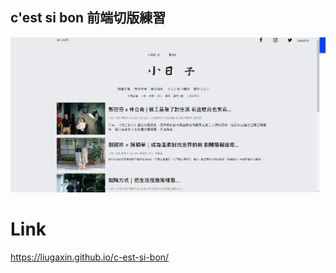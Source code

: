 ## c'est si bon 前端切版練習

![image](https://raw.githubusercontent.com/liugaxin/c-est-si-bon/master/pic/c'est.PNG)

# Link

https://liugaxin.github.io/c-est-si-bon/
